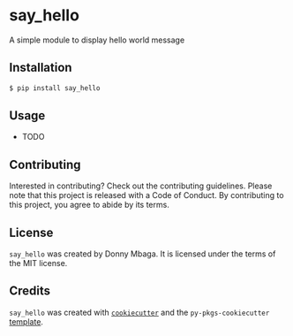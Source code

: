 # say_hello

A simple module to display hello world message

## Installation

```bash
$ pip install say_hello
```

## Usage

- TODO

## Contributing

Interested in contributing? Check out the contributing guidelines. Please note that this project is released with a Code of Conduct. By contributing to this project, you agree to abide by its terms.

## License

`say_hello` was created by Donny Mbaga. It is licensed under the terms of the MIT license.

## Credits

`say_hello` was created with [`cookiecutter`](https://cookiecutter.readthedocs.io/en/latest/) and the `py-pkgs-cookiecutter` [template](https://github.com/py-pkgs/py-pkgs-cookiecutter).
